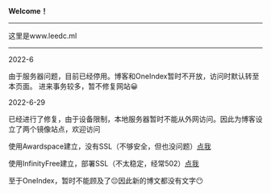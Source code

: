 **Welcome！**

---

这里是www.leedc.ml

---


2022-6

由于服务器问题，目前已经停用。博客和OneIndex暂时不开放，访问时默认转至本页面。
进来事务较多，暂不修复网站😀

2022-6-29

已经进行了修复，由于设备限制，本地服务器暂时不能从外网访问。因此为博客设立了两个镜像站点，欢迎访问

使用Awardspace建立，没有SSL（不够安全，但也没问题）[点我](http://leedc.atwebpages.com/ "点我")

使用InfinityFree建立，部署SSL（不太稳定，经常502）[点我](https://leedc.rf.gd/ "点我")

至于OneIndex，暂时不能顾及了😔因此新的博文都没有文字😶
